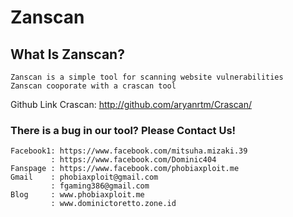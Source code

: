 # Zanscan

## What Is Zanscan?

```
Zanscan is a simple tool for scanning website vulnerabilities
Zanscan cooporate with a crascan tool
```
Github Link Crascan: <a href="http://github.com/aryanrtm/Crascan">http://github.com/aryanrtm/Crascan/</a>

### There is a bug in our tool? Please Contact Us!
```
Facebook1: https://www.facebook.com/mitsuha.mizaki.39
         : https://www.facebook.com/Dominic404
Fanspage : https://www.facebook.com/phobiaxploit.me
Gmail    : phobiaxploit@gmail.com 
         : fgaming386@gmail.com
Blog     : www.phobiaxploit.me
         : www.dominictoretto.zone.id
```         
